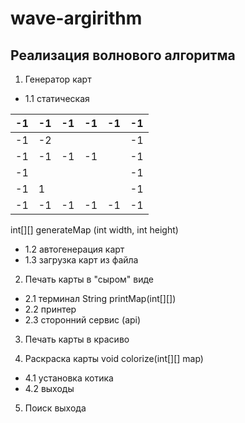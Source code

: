 # wave-argirithm

## Реализация волнового алгоритма

1. Генератор карт
  + 1.1 статическая

| -1 | -1 | -1 | -1 | -1 | -1 |
|----|----|----|----|----|----|
| -1 | -2 |    |    |    | -1 |
| -1 | -1 | -1 | -1 |    | -1 |
| -1 |    |    |    |    | -1 |
| -1 | 1  |    |    |    | -1 |
| -1 | -1 | -1 | -1 | -1 | -1 |


int[][] generateMap (int width, int height)
+ 1.2 автогенерация карт
+ 1.3 загрузка карт из файла

2. Печать карты в "сыром" виде
+ 2.1 терминал
String printMap(int[][])
+ 2.2 принтер
+ 2.3 сторонний сервис (api)

3. Печать карты в красиво


4. Раскраска карты
void colorize(int[][] map)
+ 4.1 установка котика
+ 4.2 выходы

5. Поиск выхода
